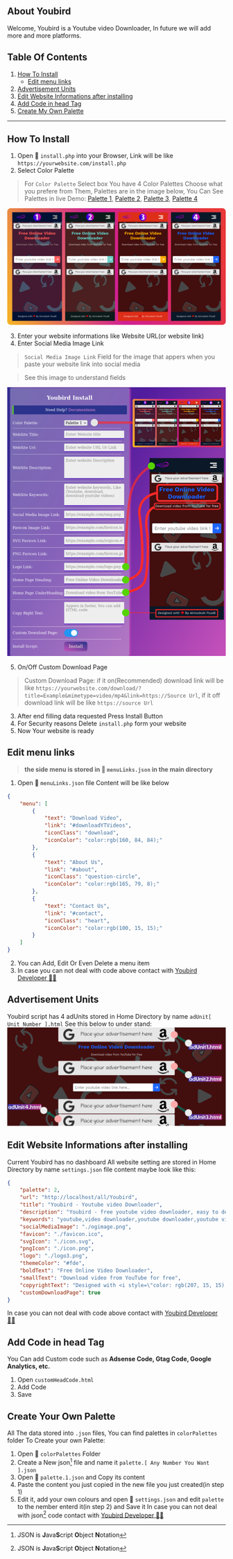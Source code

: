 ## About Youbird

Welcome, Youbird is a Youtube video Downloader, In future we will add more and more platforms.
## Table Of Contents

1. [How To Install](#how-to-install)
    - [Edit menu links](#edit-menu-links)
2. [Advertisement Units](#advertisement-units)
3. [Edit Website Informations after installing](#edit-website-informations-after-installing)
4. [Add Code in head Tag](#add-code-in-head-tag)
5. [Create My Own Palette](#create-your-own-palette)
---
## How To Install

1. Open :file_folder: `install.php` into your Browser, Link will be like `https://yourwebsite.com/install.php`
2. Select Color Palette
> For `Color Palette` Select box You have 4 Color Palettes Choose what you prefere from Them, Palettes are in the image below, You Can See Palettes in live Demo: [Palette 1](https://youbird.4up4.com/?p=1), [Palette 2](https://youbird.4up4.com/?p=2), [Palette 3](https://youbird.4up4.com/?p=3), [Palette 4](https://youbird.4up4.com/?p=4)

![Youbird Color Palettes](/assets/ybPalettes.png)

3. Enter your website informations like Website URL(or website link)
4. Enter Social Media Image Link

> `Social Media Image Link` Field for the image that appers when you paste your website link into social media

> See this image to understand fields

![Fields](/assets/fields.png)

5. On/Off Custom Download Page

> Custom Download Page: if it on(Recommended) download link will be like `https://yourwebsite.com/download/?title=Example&mimetype=video/mp4&link=https://Source Url`, if it off download link will be like `https://source Url`

3. After end filling data requested Press Install Button
4. For Security reasons Delete `install.php` form your website
5. Now Your website is ready
## Edit menu links

> **the side menu is stored in :file_folder: `menuLinks.json` in the main directory**
1. Open :file_folder: `menuLinks.json` file Content will be like below
``` json
{
    "menu": [
        {
            "text": "Download Video",
            "link": "#downloadYTVideos",
            "iconClass": "download",
            "iconColor": "color:rgb(160, 84, 84);"
        },
        {
            "text": "About Us",
            "link": "#about",
            "iconClass": "question-circle",
            "iconColor": "color:rgb(165, 79, 8);"
        },
        {
            "text": "Contact Us",
            "link": "#contact",
            "iconClass": "heart",
            "iconColor": "color:rgb(100, 15, 15);"
        }
    ]
}
```
2. You can Add, Edit Or Even Delete a menu item
3. In case you can not deal with code above contact with [Youbird Developer :technologist:](https://khamsat.com/user/almodheshplus2000)
## Advertisement Units

Youbird script has 4 adUnits stored in Home Directory by name `adUnit[ Unit Number ].html`
See this below to under stand:
![Advertisement Units](/assets/adunits.png)
## Edit Website Informations after installing

Current Youbird has no dashboard
All website setting are stored in Home Directory by name `settings.json`
file content maybe look like this:
``` json
{
    "palette": 2,
    "url": "http://localhost/all/Youbird",
    "title": "Youbird - Youtube video Downloader",
    "description": "Youbird - free youtube video downloader, easy to deal with",
    "keywords": "youtube,video downloader,youtube downloader,youtube video downloader,youbird,video,youtube video",
    "socialMediaImage": "./ogimage.png",
    "favicon": "./favicon.ico",
    "svgIcon": "./icon.svg",
    "pngIcon": "./icon.png",
    "logo": "./logo3.png",
    "themeColor": "#fde",
    "boldText": "Free Online Video Downloader",
    "smallText": "Download video from YouTube for free",
    "copyrightText": "Designed with <i style=\"color: rgb(207, 15, 15);\" class=\"fa fa-heart\"></i> By Almodesh Plus&copy;",
    "customDownloadPage": true
}
```
In case you can not deal with code above contact with [Youbird Developer :technologist:](https://khamsat.com/user/almodheshplus2000)
## Add Code in head Tag

You Can add Custom code such as **Adsense Code, Gtag Code, Google Analytics, etc.**
1. Open `customHeadCode.html`
2. Add Code
3. Save
## Create Your Own Palette

All The data stored into `.json` files, You can find palettes in `colorPalettes` folder
To Create your own Palette:
1. Open :open_file_folder: `colorPalettes` Folder
2. Create a New json[^1] file and name it `palette.[ Any Number You Want ].json`
3. Open :file_folder: `palette.1.json` and Copy its content
4. Paste the content you just copied in the new file you just created(in step 1)
5. Edit it, add your own colours and open :file_folder: `settings.json` and edit `palette` to the nember enterd it(in step 2) and Save it
In case you can not deal with json[^1] code contact with [Youbird Developer :technologist:](https://khamsat.com/user/almodheshplus2000)

[^1]: JSON is **J**ava**S**cript **O**bject **N**otation

